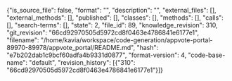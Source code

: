 {"is_source_file": false, "format": "", "description": "", "external_files": [], "external_methods": [], "published": [], "classes": [], "methods": [], "calls": [], "search-terms": [], "state": 2, "file_id": 89, "knowledge_revision": 310, "git_revision": "66cd92970505d5972cd8f0463e4786841e6177e1", "filename": "/home/kavia/workspace/code-generation/appvote-portal-89970-89978/appvote_portal/README.md", "hash": "e7b202dab1c9bcf60adfa4b9331d0877", "format-version": 4, "code-base-name": "default", "revision_history": [{"310": "66cd92970505d5972cd8f0463e4786841e6177e1"}]}